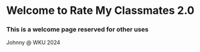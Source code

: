 # Welcome to Rate My Classmates 2.0
### This is a welcome page reserved for other uses
Johnny @ WKU 2024
